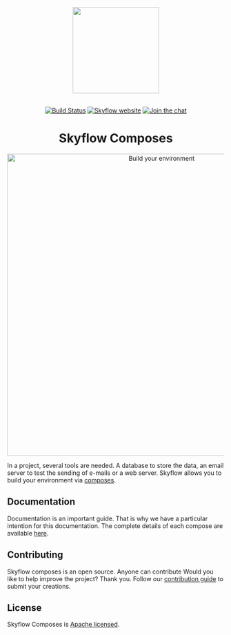 <div align="center">
    <a href="https://skyflow.io">
        <img width="200" src="https://skyflow.io/logos/skyflow/skyflow-primary.svg">
    </a>
    <br>
    <br>

[![Build Status](https://travis-ci.org/skyflow-io/Composes.svg?branch=master)](https://travis-ci.org/skyflow-io/Composes)
[![Skyflow website](https://skyflow.io/badges/skyflow/site.svg)][docs-website-url]
[![Join the chat](https://skyflow.io/badges/skyflow/slack.svg)][slack-url]
</div>

<h1 align="center">Skyflow Composes</h1>

<p align="center">
    <img width="700" src="https://skyflow.io/images/homepage/build-environment.svg" alt="Build your environment">
</p>

In a project, several tools are needed. A database to store the data, an email server to test the sending of e-mails or a web server. Skyflow allows you to build your environment via [composes][docs-website-url]. 

## Documentation

Documentation is an important guide. That is why we have a particular intention for this documentation.
The complete details of each compose are available [here][docs-website-url]. 

## Contributing

Skyflow composes is an open source. Anyone can contribute
Would you like to help improve the project? Thank you. Follow our [contribution guide][docs-contribution-url] to submit your creations. 

## License

Skyflow Composes is [Apache licensed](LICENSE).

[docs-website-url]: https://skyflow.io/docs/composes
[docs-contribution-url]: https://skyflow.io/docs/contribution/composes
[slack-url]: https://join.slack.com/t/skyflow-cli/shared_invite/enQtNDg4MDIyODQ3Njg0LWYwMTUxZGM3NmQ3MGJhZTA3MDAzNTcwYWM2MzFjNzZmNzAzOWUxZjQ1YTkwMjVkNzU1NjUyMmM2Yjc1ZDI3NzQ
